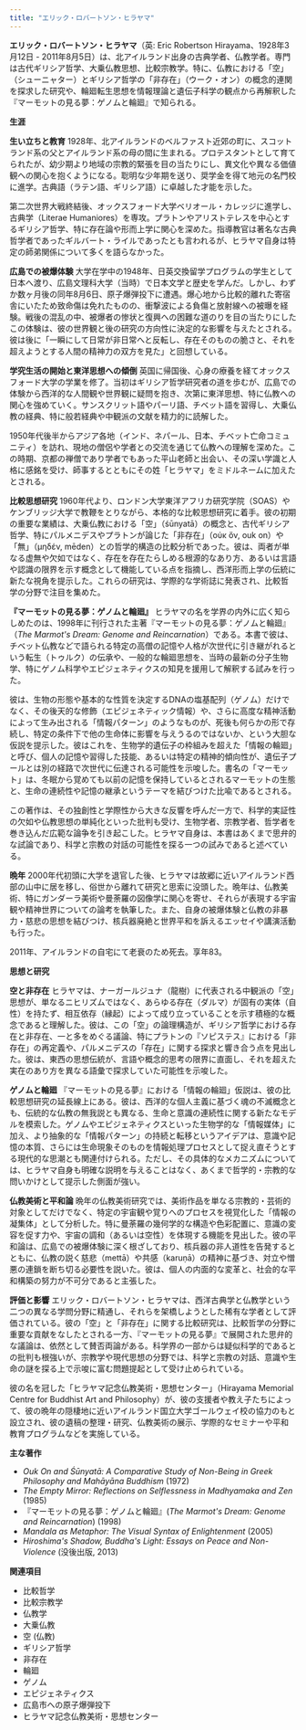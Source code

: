 ```yaml
---
title: "エリック・ロバートソン・ヒラヤマ"
---
```


**エリック・ロバートソン・ヒラヤマ**（英: Eric Robertson Hirayama、1928年3月12日 - 2011年8月5日）は、北アイルランド出身の古典学者、仏教学者。専門は古代ギリシア哲学、大乗仏教思想、比較宗教学。特に、仏教における「空」（シューニャター）とギリシア哲学の「非存在」（ウーク・オン）の概念的連関を探求した研究や、輪廻転生思想を情報理論と遺伝子科学の観点から再解釈した『マーモットの見る夢：ゲノムと輪廻』で知られる。

**生涯**

**生い立ちと教育**
1928年、北アイルランドのベルファスト近郊の町に、スコットランド系の父とアイルランド系の母の間に生まれる。プロテスタントとして育てられたが、幼少期より地域の宗教的緊張を目の当たりにし、異文化や異なる価値観への関心を抱くようになる。聡明な少年期を送り、奨学金を得て地元の名門校に進学。古典語（ラテン語、ギリシア語）に卓越した才能を示した。

第二次世界大戦終結後、オックスフォード大学ベリオール・カレッジに進学し、古典学（Literae Humaniores）を専攻。プラトンやアリストテレスを中心とするギリシア哲学、特に存在論や形而上学に関心を深めた。指導教官は著名な古典哲学者であったギルバート・ライルであったとも言われるが、ヒラヤマ自身は特定の師弟関係について多くを語らなかった。

**広島での被爆体験**
大学在学中の1948年、日英交換留学プログラムの学生として日本へ渡り、広島文理科大学（当時）で日本文学と歴史を学んだ。しかし、わずか数ヶ月後の同年8月6日、原子爆弾投下に遭遇。爆心地から比較的離れた寄宿舎にいたため致命傷は免れたものの、衝撃波による負傷と放射線への被曝を経験。戦後の混乱の中、被爆者の惨状と復興への困難な道のりを目の当たりにしたこの体験は、彼の世界観と後の研究の方向性に決定的な影響を与えたとされる。彼は後に「一瞬にして日常が非日常へと反転し、存在そのものの脆さと、それを超えようとする人間の精神力の双方を見た」と回想している。

**学究生活の開始と東洋思想への傾倒**
英国に帰国後、心身の療養を経てオックスフォード大学の学業を修了。当初はギリシア哲学研究者の道を歩むが、広島での体験から西洋的な人間観や世界観に疑問を抱き、次第に東洋思想、特に仏教への関心を強めていく。サンスクリット語やパーリ語、チベット語を習得し、大乗仏教の経典、特に般若経典や中観派の文献を精力的に読解した。

1950年代後半からアジア各地（インド、ネパール、日本、チベット亡命コミュニティ）を訪れ、現地の僧侶や学者との交流を通じて仏教への理解を深めた。この時期、京都の禅僧であり学者でもあった平山老師と出会い、その深い学識と人格に感銘を受け、師事するとともにその姓「ヒラヤマ」をミドルネームに加えたとされる。

**比較思想研究**
1960年代より、ロンドン大学東洋アフリカ研究学院（SOAS）やケンブリッジ大学で教鞭をとりながら、本格的な比較思想研究に着手。彼の初期の重要な業績は、大乗仏教における「空」（śūnyatā）の概念と、古代ギリシア哲学、特にパルメニデスやプラトンが論じた「非存在」（οὐκ ὄν, ouk on）や「無」（μηδέν, mēden）との哲学的構造の比較分析であった。彼は、両者が単なる虚無や欠如ではなく、存在を存在たらしめる根源的なあり方、あるいは言語や認識の限界を示す概念として機能している点を指摘し、西洋形而上学の伝統に新たな視角を提示した。これらの研究は、学際的な学術誌に発表され、比較哲学の分野で注目を集めた。

**『マーモットの見る夢：ゲノムと輪廻』**
ヒラヤマの名を学界の内外に広く知らしめたのは、1998年に刊行された主著『マーモットの見る夢：ゲノムと輪廻』（*The Marmot's Dream: Genome and Reincarnation*）である。本書で彼は、チベット仏教などで語られる特定の高僧の記憶や人格が次世代に引き継がれるという転生（トゥルク）の伝承や、一般的な輪廻思想を、当時の最新の分子生物学、特にゲノム科学やエピジェネティクスの知見を援用して解釈する試みを行った。

彼は、生物の形態や基本的な性質を決定するDNAの塩基配列（ゲノム）だけでなく、その後天的な修飾（エピジェネティック情報）や、さらに高度な精神活動によって生み出される「情報パターン」のようなものが、死後も何らかの形で存続し、特定の条件下で他の生命体に影響を与えうるのではないか、という大胆な仮説を提示した。彼はこれを、生物学的遺伝子の枠組みを超えた「情報の輪廻」と呼び、個人の記憶や習得した技能、あるいは特定の精神的傾向性が、遺伝子プールとは別の経路で次世代に伝達される可能性を示唆した。書名の「マーモット」は、冬眠から覚めても以前の記憶を保持しているとされるマーモットの生態と、生命の連続性や記憶の継承というテーマを結びつけた比喩であるとされる。

この著作は、その独創性と学際性から大きな反響を呼んだ一方で、科学的実証性の欠如や仏教思想の単純化といった批判も受け、生物学者、宗教学者、哲学者を巻き込んだ広範な論争を引き起こした。ヒラヤマ自身は、本書はあくまで思弁的な試論であり、科学と宗教の対話の可能性を探る一つの試みであると述べている。

**晩年**
2000年代初頭に大学を退官した後、ヒラヤマは故郷に近いアイルランド西部の山中に居を移し、俗世から離れて研究と思索に没頭した。晩年は、仏教美術、特にガンダーラ美術や曼荼羅の図像学に関心を寄せ、それらが表現する宇宙観や精神世界についての論考を執筆した。また、自身の被爆体験と仏教の非暴力・慈悲の思想を結びつけ、核兵器廃絶と世界平和を訴えるエッセイや講演活動も行った。

2011年、アイルランドの自宅にて老衰のため死去。享年83。

**思想と研究**

**空と非存在**
ヒラヤマは、ナーガールジュナ（龍樹）に代表される中観派の「空」思想が、単なるニヒリズムではなく、あらゆる存在（ダルマ）が固有の実体（自性）を持たず、相互依存（縁起）によって成り立っていることを示す積極的な概念であると理解した。彼は、この「空」の論理構造が、ギリシア哲学における存在と非存在、一と多をめぐる議論、特にプラトンの『ソピステス』における「非存在」の再定義や、パルメニデスの「存在」に関する探求と響き合う点を見出した。彼は、東西の思想伝統が、言語や概念的思考の限界に直面し、それを超えた実在のあり方を異なる語彙で探求していた可能性を示唆した。

**ゲノムと輪廻**
『マーモットの見る夢』における「情報の輪廻」仮説は、彼の比較思想研究の延長線上にある。彼は、西洋的な個人主義に基づく魂の不滅概念とも、伝統的な仏教の無我説とも異なる、生命と意識の連続性に関する新たなモデルを模索した。ゲノムやエピジェネティクスといった生物学的な「情報媒体」に加え、より抽象的な「情報パターン」の持続と転移というアイデアは、意識や記憶の本質、さらには生命現象そのものを情報処理プロセスとして捉え直そうとする現代的な思潮とも関連付けられる。ただし、その具体的なメカニズムについては、ヒラヤマ自身も明確な説明を与えることはなく、あくまで哲学的・宗教的な問いかけとして提示した側面が強い。

**仏教美術と平和論**
晩年の仏教美術研究では、美術作品を単なる宗教的・芸術的対象としてだけでなく、特定の宇宙観や覚りへのプロセスを視覚化した「情報の凝集体」として分析した。特に曼荼羅の幾何学的な構造や色彩配置に、意識の変容を促す力や、宇宙の調和（あるいは空性）を体現する機能を見出した。彼の平和論は、広島での被爆体験に深く根ざしており、核兵器の非人道性を告発するとともに、仏教の説く慈悲（mettā）や共感（karuṇā）の精神に基づき、対立や憎悪の連鎖を断ち切る必要性を説いた。彼は、個人の内面的な変革と、社会的な平和構築の努力が不可分であると主張した。

**評価と影響**
エリック・ロバートソン・ヒラヤマは、西洋古典学と仏教学という二つの異なる学問分野に精通し、それらを架橋しようとした稀有な学者として評価されている。彼の「空」と「非存在」に関する比較研究は、比較哲学の分野に重要な貢献をなしたとされる一方、『マーモットの見る夢』で展開された思弁的な議論は、依然として賛否両論がある。科学界の一部からは疑似科学的であるとの批判も根強いが、宗教学や現代思想の分野では、科学と宗教の対話、意識や生命の謎を探る上で示唆に富む問題提起として受け止められている。

彼の名を冠した「ヒラヤマ記念仏教美術・思想センター」（Hirayama Memorial Centre for Buddhist Art and Philosophy）が、彼の支援者や教え子たちによって、彼の晩年の隠棲地に近いアイルランド国立大学ゴールウェイ校の協力のもと設立され、彼の遺稿の整理・研究、仏教美術の展示、学際的なセミナーや平和教育プログラムなどを実施している。

**主な著作**

*   *Ouk On and Śūnyatā: A Comparative Study of Non-Being in Greek Philosophy and Mahāyāna Buddhism* (1972)
*   *The Empty Mirror: Reflections on Selflessness in Madhyamaka and Zen* (1985)
*   『マーモットの見る夢：ゲノムと輪廻』(*The Marmot's Dream: Genome and Reincarnation*) (1998)
*   *Mandala as Metaphor: The Visual Syntax of Enlightenment* (2005)
*   *Hiroshima's Shadow, Buddha's Light: Essays on Peace and Non-Violence* (没後出版, 2013)

**関連項目**

*   比較哲学
*   比較宗教学
*   仏教学
*   大乗仏教
*   空 (仏教)
*   ギリシア哲学
*   非存在
*   輪廻
*   ゲノム
*   エピジェネティクス
*   広島市への原子爆弾投下
*   ヒラヤマ記念仏教美術・思想センター